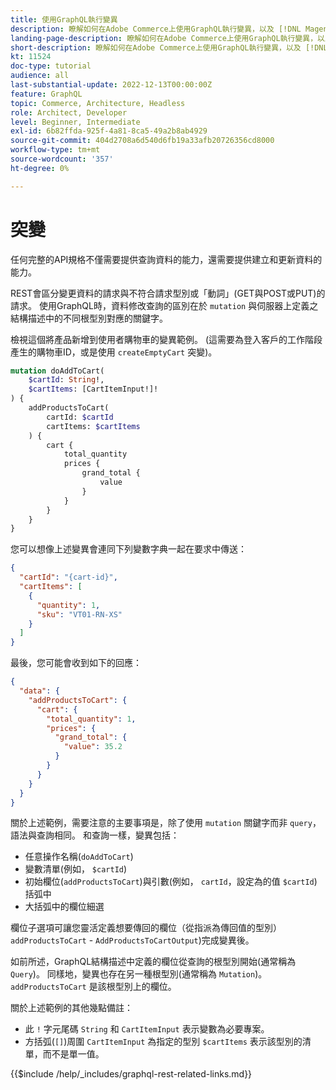 ```yaml
---
title: 使用GraphQL執行變異
description: 瞭解如何在Adobe Commerce上使用GraphQL執行變異，以及 [!DNL Magento Open Source]. 使用POST呼叫執行您的第一個變異。
landing-page-description: 瞭解如何在Adobe Commerce上使用GraphQL執行變異，以及 [!DNL Magento Open Source]. 使用POST呼叫執行您的第一個變異。
short-description: 瞭解如何在Adobe Commerce上使用GraphQL執行變異，以及 [!DNL Magento Open Source]. 使用POST呼叫執行您的第一個變異。
kt: 11524
doc-type: tutorial
audience: all
last-substantial-update: 2022-12-13T00:00:00Z
feature: GraphQL
topic: Commerce, Architecture, Headless
role: Architect, Developer
level: Beginner, Intermediate
exl-id: 6b82ffda-925f-4a81-8ca5-49a2b8ab4929
source-git-commit: 404d2708a6d540d6fb19a33afb20726356cd8000
workflow-type: tm+mt
source-wordcount: '357'
ht-degree: 0%

---
```


# 突變

任何完整的API規格不僅需要提供查詢資料的能力，還需要提供建立和更新資料的能力。

REST會區分變更資料的請求與不符合請求型別或「動詞」(GET與POST或PUT)的請求。
使用GraphQL時，資料修改查詢的區別在於 `mutation` 與伺服器上定義之結構描述中的不同根型別對應的關鍵字。

檢視這個將產品新增到使用者購物車的變異範例。 (這需要為登入客戶的工作階段產生的購物車ID，或是使用 `createEmptyCart` 突變)。

```graphql
mutation doAddToCart(
    $cartId: String!,
    $cartItems: [CartItemInput!]!
) {
    addProductsToCart(
        cartId: $cartId
        cartItems: $cartItems
    ) {
        cart {
            total_quantity
            prices {
                grand_total {
                    value
                }
            }
        }
    }
}
```

您可以想像上述變異會連同下列變數字典一起在要求中傳送：

```json
{
  "cartId": "{cart-id}",
  "cartItems": [
    {
      "quantity": 1,
      "sku": "VT01-RN-XS"
    }
  ]
}
```

最後，您可能會收到如下的回應：

```json
{
  "data": {
    "addProductsToCart": {
      "cart": {
        "total_quantity": 1,
        "prices": {
          "grand_total": {
            "value": 35.2
          }
        }
      }
    }
  }
}
```

關於上述範例，需要注意的主要事項是，除了使用 `mutation` 關鍵字而非 `query`，語法與查詢相同。 和查詢一樣，變異包括：

* 任意操作名稱(`doAddToCart`)
* 變數清單(例如， `$cartId`)
* 初始欄位(`addProductsToCart`)與引數(例如， `cartId`，設定為的值 `$cartId`)括弧中
* 大括弧中的欄位細選

欄位子選項可讓您靈活定義想要傳回的欄位（從指派為傳回值的型別） `addProductsToCart` - `AddProductsToCartOutput`)完成變異後。

如前所述，GraphQL結構描述中定義的欄位從查詢的根型別開始(通常稱為 `Query`)。 同樣地，變異也存在另一種根型別(通常稱為 `Mutation`)。 `addProductsToCart` 是該根型別上的欄位。

關於上述範例的其他幾點備註：

* 此 `!` 字元尾碼 `String` 和 `CartItemInput` 表示變數為必要專案。
* 方括弧(`[]`)周圍 `CartItemInput` 為指定的型別 `$cartItems` 表示該型別的清單，而不是單一值。

{{$include /help/_includes/graphql-rest-related-links.md}}
